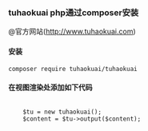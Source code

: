 ### tuhaokuai php通过composer安装

@官方网站(http://www.tuhaokuai.com)


#### 安装

`composer require tuhaokuai/tuhaokuai`


#### 在视图渲染处添加如下代码

```

    $tu = new tuhaokuai();
    $content = $tu->output($content);

```




